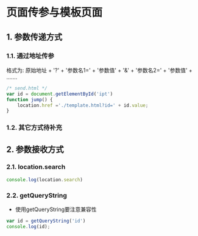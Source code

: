 # 页面传参与模板页面

## 1. 参数传递方式

### 1.1. 通过地址传参
格式为:
原始地址 + '?' + '参数名1=' + '参数值' + '&' + '参数名2=' + '参数值' + .......
```JavaScript
/* send.html */
var id = document.getElementById('ipt')
function jump() {
    location.href ='./template.html?id=' + id.value;
}
```

### 1.2. 其它方式待补充

## 2. 参数接收方式

### 2.1. location.search
```JavaScript
console.log(location.search)
```

### 2.2. getQueryString
- 使用getQueryString要注意兼容性
```JavaScript
var id = getQueryString('id')
console.log(id);
```